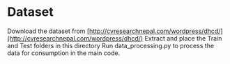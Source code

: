 # Dataset
Download the dataset from [http://cvresearchnepal.com/wordpress/dhcd/](http://cvresearchnepal.com/wordpress/dhcd/)
Extract and place the Train and Test folders in this directory
Run data_processing.py to process the data for consumption in the main code.
